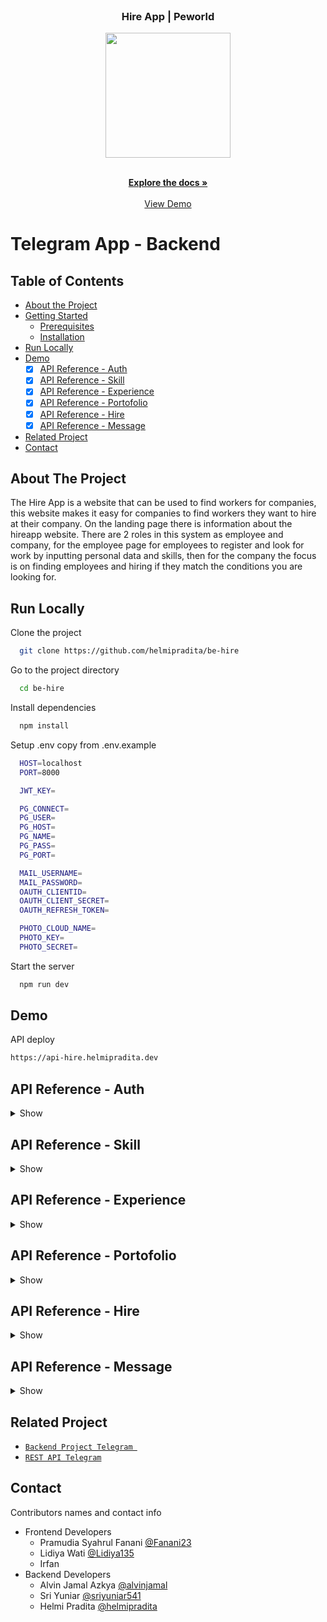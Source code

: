 <br />
<p align="center">

  <h3 align="center">Hire App | Peworld</h3>
  <p align="center">
    <image align="center" width="200" src='https://res.cloudinary.com/dnu5su7ft/image/upload/v1674602322/Group_980_1_gtukdx.png' />
  </p>

  <p align="center">
    <br />
    <a href="https://github.com/helmipradita/be-hire"><strong>Explore the docs »</strong></a>
    <br />
    <br />
    <a href="https://api-hire.helmipradita.dev">View Demo</a>
  </p>
</p>




# Telegram App - Backend

## Table of Contents

* [About the Project](#about-the-project)
* [Getting Started](#getting-started)
  * [Prerequisites](#prerequisites)
  * [Installation](#installation)
* [Run Locally](https://github.com/helmipradita/be-telegram/edit/main/README.md#run-locally)
* [Demo](https://github.com/helmipradita/be-telegram/edit/main/README.md#demo)
  *  [x] [API Reference - Auth](#api-reference---auth)
  *  [x] [API Reference - Skill](#api-reference---skill)
  *  [x] [API Reference - Experience](#api-reference---experience)
  *  [x] [API Reference - Portofolio](#api-reference---portofolio)
  *  [x] [API Reference - Hire](#api-reference---hire)
  *  [x] [API Reference - Message](#api-reference---message)
* [Related Project](#related-project)
* [Contact](#contact)

## About The Project

The Hire App is a website that can be used to find workers for companies, this website makes it easy for companies to find workers they want to hire at their company. On the landing page there is information about the hireapp website. There are 2 roles in this system as employee and company, for the employee page for employees to register and look for work by inputting personal data and skills, then for the company the focus is on finding employees and hiring if they match the conditions you are looking for.

## Run Locally

Clone the project

```bash
  git clone https://github.com/helmipradita/be-hire
```

Go to the project directory

```bash
  cd be-hire
```

Install dependencies

```bash
  npm install
```

Setup .env copy from .env.example

```bash
  HOST=localhost
  PORT=8000

  JWT_KEY=

  PG_CONNECT=
  PG_USER=
  PG_HOST=
  PG_NAME=
  PG_PASS=
  PG_PORT=

  MAIL_USERNAME=
  MAIL_PASSWORD=
  OAUTH_CLIENTID=
  OAUTH_CLIENT_SECRET=
  OAUTH_REFRESH_TOKEN=

  PHOTO_CLOUD_NAME=
  PHOTO_KEY=
  PHOTO_SECRET=
```

Start the server

```bash
  npm run dev
```

## Demo

API deploy 

```bash
https://api-hire.helmipradita.dev
```

## API Reference - Auth

<details>
<summary>Show</summary>
<br>

#### Register employee

```
  POST /auth/register/employee
```

Field body form

| Field      | Type     | Description                     |
| :--------- | :------- | :------------------------------ |
| `name` | `string` | **Required**. name          |
| `email`    | `string` | **Required**. with format email |
| `phone`    | `string` | **Required**. with format phone |
| `password` | `string` | **Required**. password          |

Response 200

```json
{
  "success": true,
  "statusCode": 200,
  "data": {
    "email": "helmi1@gmai.com",
    "otp": "821402"
  },
  "message": "register success please check your email"
}
```

#### Register company

```
  POST /auth/register/company
```

Field body form

| Field      | Type     | Description                     |
| :--------- | :------- | :------------------------------ |
| `name` | `string` | **Required**. name          |
| `email`    | `string` | **Required**. with format email |
| `phone`    | `string` | **Required**. with format phone |
| `password` | `string` | **Required**. password          |
| `company_name` | `string` | **Required**. company_name          |
| `postition` | `string` | **Required**. postition          |

Response 200

```json
{
  "success": true,
  "statusCode": 200,
  "data": {
    "email": "helmi.pradita.a@gmail.com",
    "otp": "973809"
  },
  "message": "register success please check your email"
}
```

#### Login

```
  POST /auth/login
```

Field body form

| Field      | Type     | Description                     |
| :--------- | :------- | :------------------------------ |
| `email`    | `string` | **Required**. with format email |
| `password` | `string` | **Required**. password          |

Response 200

```json
{
  "success": true,
  "statusCode": 200,
  "data": {
    "id": "0a67ed4a-a7bb-43f2-834f-2adbe4f35452",
    "name": "Helmi Pradita",
    "email": "helmi.pradita.a@gmail.com",
    "phone": "085708572498",
    "role": "company",
    "token": "eyJhbGciOiJIUzI1NiIsInR5cCI6IkpXVCJ9.eyJpZCI6IjBhNjdlZDRhLWE3YmItNDNmMi04MzRmLTJhZGJlNGYzNTQ1MiIsIm5hbWUiOiJIZWxtaSBQcmFkaXRhIiwiZW1haWwiOiJoZWxtaS5wcmFkaXRhLmFAZ21haWwuY29tIiwicm9sZSI6ImNvbXBhbnkiLCJpYXQiOjE2NzQ2MDUxMzgsImV4cCI6MTY3NDYwODczOH0.90_pzGLbDdCdU0VbElkBNJdUMNitOF0tIhS_e7UPw4s",
    "refreshToken": "eyJhbGciOiJIUzI1NiIsInR5cCI6IkpXVCJ9.eyJpZCI6IjBhNjdlZDRhLWE3YmItNDNmMi04MzRmLTJhZGJlNGYzNTQ1MiIsIm5hbWUiOiJIZWxtaSBQcmFkaXRhIiwiZW1haWwiOiJoZWxtaS5wcmFkaXRhLmFAZ21haWwuY29tIiwicm9sZSI6ImNvbXBhbnkiLCJpYXQiOjE2NzQ2MDUxMzgsImV4cCI6MTY3NDY5MTUzOH0.KbzESbIE11CP4LUiQQyViwq9XCAXkanxGgQLVc3qdVk"
  },
  "message": "login success"
}
```

#### Verification

```
  POST /auth/verification
```

Field body form

| Field      | Type     | Description                     |
| :--------- | :------- | :------------------------------ |
| `email`    | `string` | **Required**. with format email |
| `otp` | `string` | **Required**. otp          |

Response 200

```json
{
  "success": true,
  "statusCode": 200,
  "data": "helmi.pradita.a@gmail.com",
  "message": "verification account success"
}
```

#### Edit profile company

```
  PUT /auth/update-company
```

Field auth

| Field    | Type     | Description                             |
| :------- | :------- | :-------------------------------------- |
| `bearer` | `string` | **Required**. token from response login |

Field body form

| Field      | Type     | Description            |
| :--------- | :------- | :--------------------- |
| `company_name` | `string` | **Required**. company_name |
| `position`     | `string` | **Required**. position     |
| `province`    | `file`   | **Required**. province    |
| `city`    | `file`   | **Required**. city    |
| `description`    | `file`   | **Required**. description    |
| `company_email`    | `file`   | **Required**. company_email    |
| `company_phone`    | `file`   | **Required**. company_phone    |
| `linkedin`    | `file`   | **Required**. linkedin    |
| `photo`    | `file`   | **Required**. photo    |

Response 200

```json
{
  "success": true,
  "statusCode": 200,
  "data": {
    "id": "0a67ed4a-a7bb-43f2-834f-2adbe4f35452",
    "company_name": "PT. Indonesia update",
    "position": "HRD update",
    "province": "Jawa Timur update",
    "city": "Mojokerto update",
    "description": "Sebuah startup update",
    "company_email": "admin@ptindonesia.com update",
    "company_phone": "021333444 update",
    "linkedin": "linkedin.com update",
    "photo": "http://res.cloudinary.com/dnu5su7ft/image/upload/v1674605301/arutala/bxo6sttam9es4p18k4oq.png"
  },
  "message": "update data success"
}
```

#### Edit profile employee

```
  PUT /auth/update-employee
```

Field auth

| Field    | Type     | Description                             |
| :------- | :------- | :-------------------------------------- |
| `bearer` | `string` | **Required**. token from response login |

Field body form

| Field      | Type     | Description            |
| :--------- | :------- | :--------------------- |
| `job`     | `string` | **Required**. job     |
| `province`    | `file`   | **Required**. province    |
| `city`    | `file`   | **Required**. city    |
| `workplace`    | `file`   | **Required**. workplace    |
| `description`    | `file`   | **Required**. description    |
| `photo`    | `file`   | **Required**. photo    |

Response 200

```json
{
  "success": true,
  "statusCode": 200,
  "data": {
    "id": "2d530145-965e-483d-8812-871c15258b3f",
    "job": "Web developer",
    "province": "Jawa Timur",
    "city": "Mojokerto",
    "workplace": "Freelance",
    "description": "Saya seorang website developer dengan skill node js",
    "photo": "http://res.cloudinary.com/dnu5su7ft/image/upload/v1674605409/arutala/fo6rahzj7prwalmrppdw.png"
  },
  "message": "update data success"
}
```

#### Get profile

```
  GET /auth/profile
```

Field auth

| Field    | Type     | Description                             |
| :------- | :------- | :-------------------------------------- |
| `bearer` | `string` | **Required**. token from response login |

Response 200

```json
{
  "success": true,
  "statusCode": 200,
  "data": [
    {
      "id": "0a67ed4a-a7bb-43f2-834f-2adbe4f35452",
      "name": "Helmi Pradita",
      "email": "helmi.pradita.a@gmail.com",
      "phone": "085708572498",
      "company_name": "PT. Indonesia update",
      "position": "HRD update",
      "province": "Jawa Timur update",
      "city": "Mojokerto update",
      "description": "Sebuah startup update",
      "company_email": "admin@ptindonesia.com update",
      "company_phone": "021333444 update",
      "linkedin": "linkedin.com update",
      "photo": "http://res.cloudinary.com/dnu5su7ft/image/upload/v1674605301/arutala/bxo6sttam9es4p18k4oq.png"
    }
  ],
  "message": "get company profile success"
}
```

#### Get all employee
```
  GET /employee
```

Response 200

```json
{
  "success": true,
  "statusCode": 200,
  "data": {
    "result": [
      {
        "id": "e7ed9acd-50a7-4378-9dee-ba4c4c14e673",
        "name": "Sri",
        "email": "sri@gmai.com",
        "job": null,
        "province": null,
        "city": null,
        "workplace": null,
        "description": null,
        "photo": "https://res.cloudinary.com/dnu5su7ft/image/upload/v1672552579/default_profile.png"
      },
      {
        "id": "8860b6ab-dce8-4c6b-82df-cf1d53799044",
        "name": "Rizky",
        "email": "rizky@gmai.com",
        "job": null,
        "province": null,
        "city": null,
        "workplace": null,
        "description": null,
        "photo": "https://res.cloudinary.com/dnu5su7ft/image/upload/v1672552579/default_profile.png"
      },
      {
        "id": "505fb2fc-6ca5-47ef-bb2d-d4108ac83f09",
        "name": "pram",
        "email": "pram@gmai.com",
        "job": null,
        "province": null,
        "city": null,
        "workplace": null,
        "description": null,
        "photo": "https://res.cloudinary.com/dnu5su7ft/image/upload/v1672552579/default_profile.png"
      },
      {
        "id": "bf4ad019-3199-4f05-a536-1bf35898fc14",
        "name": "Pradita",
        "email": "pradita@gmai.com",
        "job": null,
        "province": null,
        "city": null,
        "workplace": null,
        "description": null,
        "photo": "https://res.cloudinary.com/dnu5su7ft/image/upload/v1672552579/default_profile.png"
      },
      {
        "id": "de870fe3-2bfb-408b-bd45-5de0ab11798c",
        "name": "mawmo",
        "email": "mawmo@gmail.com",
        "job": "Web Developer",
        "province": "Jawa Tengah",
        "city": "Klaten",
        "workplace": "Cafe",
        "description": "Hi there Im using hireapp",
        "photo": "http://res.cloudinary.com/dnu5su7ft/image/upload/v1673234118/arutala/xoao93jwtaczs5dptycj.jpg"
      },
      {
        "id": "136702b1-6368-4e26-a0ad-e61e8cb62f55",
        "name": "Lidiya",
        "email": "lidiya@gmai.com",
        "job": null,
        "province": null,
        "city": null,
        "workplace": null,
        "description": null,
        "photo": "https://res.cloudinary.com/dnu5su7ft/image/upload/v1672552579/default_profile.png"
      },
      {
        "id": "36f68084-d50b-4b76-a138-51624d3bbfc6",
        "name": "Lidiya",
        "email": "lidiya1@gmai.com",
        "job": null,
        "province": null,
        "city": null,
        "workplace": null,
        "description": null,
        "photo": "https://res.cloudinary.com/dnu5su7ft/image/upload/v1672552579/default_profile.png"
      },
      {
        "id": "8bbec821-6e94-4efd-8129-b6f8e33deed2",
        "name": "irfan",
        "email": "irfan@gmai.com",
        "job": null,
        "province": null,
        "city": null,
        "workplace": null,
        "description": null,
        "photo": "https://res.cloudinary.com/dnu5su7ft/image/upload/v1672552579/default_profile.png"
      },
      {
        "id": "440b0eb7-c752-4cf7-8539-9d4b42c642bc",
        "name": "Helmi Pradita",
        "email": "hel.mipraditaa@gmail.com",
        "job": "Web Developer",
        "province": "Sumatera Barat",
        "city": "Padang",
        "workplace": "Freelance",
        "description": "lalala yeyye lalala yeyye lalala yeyye lalala yeyye lalala yeyye lalala yeyye lalala yeyye ",
        "photo": "http://res.cloudinary.com/dnu5su7ft/image/upload/v1672978177/arutala/xszx7tjldv0lsnmtg1ob.png"
      },
      {
        "id": "f6e76396-068d-481c-ba9d-d1e0fc2b8ec0",
        "name": "Helmi Pradita",
        "email": "helmipraditaa@gmail.com",
        "job": "Web developer",
        "province": "Jawa Timur",
        "city": "Mojokerto",
        "workplace": "Freelance",
        "description": "Saya seorang website developer dengan skill node js",
        "photo": "http://res.cloudinary.com/dnu5su7ft/image/upload/v1672977081/arutala/y1ki9tlj6wxl0eov3kk3.png"
      }
    ],
    "pagination": {
      "currentPage": 1,
      "limit": 10,
      "totalData": 18,
      "totalPage": 2
    }
  },
  "message": "get employee success"
}
```

#### Get employee by id
```
  GET /employee/:id
```
Field auth

| Field    | Type     | Description                             |
| :------- | :------- | :-------------------------------------- |
| `bearer` | `string` | **Required**. token from response login |

Field body form

| Field      | Type     | Description            |
| :--------- | :------- | :--------------------- |
| `id`     | `string` | **Required**. id from employee_id     |

Response 200

```json
{
  "success": true,
  "statusCode": 200,
  "data": {
    "id": "f6e76396-068d-481c-ba9d-d1e0fc2b8ec0",
    "name": "Helmi Pradita",
    "email": "helmipraditaa@gmail.com",
    "job": "Web developer",
    "province": "Jawa Timur",
    "city": "Mojokerto",
    "workplace": "Freelance",
    "description": "Saya seorang website developer dengan skill node js",
    "photo": "http://res.cloudinary.com/dnu5su7ft/image/upload/v1672977081/arutala/y1ki9tlj6wxl0eov3kk3.png",
    "skill": [
      {
        "id": "de23a97b-ecfe-4406-bf15-6b007e755d25",
        "name": "Bootstrap lagi"
      },
      {
        "id": "9eb9b658-1818-4d8d-a082-4bb0346fc522",
        "name": "Bootstrap"
      },
      {
        "id": "d35e4cf3-8019-4511-8c76-2ca9fa6f3a97",
        "name": "Express JS"
      },
      {
        "id": "c5387fe1-d6d6-4f32-9c06-4479890a9634",
        "name": "CSS update bangettt"
      },
      {
        "id": "7b9997eb-8b30-464e-8358-c4dadd6b5fd1",
        "name": "Express JS"
      }
    ],
    "portofolio": [
      {
        "id": "e47b7b99-dd5d-4a1d-b87c-97b262084059",
        "repo_link": "github.com/helmipradita/arutalaUPDATE",
        "repo_type": "private",
        "photo": "undefined",
        "description": "REST API backend update"
      },
      {
        "id": "e70bc06f-fb6a-45b3-bc23-9f70f88c7f70",
        "repo_link": "linkrepo.com",
        "repo_type": "public",
        "photo": "https://res.cloudinary.com/dxrsjyu6o/image/upload/v1672569626/ccg86myaiuqodx2drgof.png",
        "description": "Website untuk pemetaan penjual sayur"
      }
    ],
    "experience": [
      {
        "id": "6a6ea41e-e263-4198-ad85-e9f6eae7d3fe",
        "position": "Backend website",
        "company_name": "PT. Mojoketo",
        "work_start": "2022-04-30T17:00:00.000Z",
        "work_ended": "2022-06-30T17:00:00.000Z",
        "description": "Bekerja di PT. Mojokerto sebagai backend website"
      },
      {
        "id": "6cea5150-c760-4ba8-8c31-ed7300bddaf6",
        "position": "Frontend website",
        "company_name": "PT. Mojoketo",
        "work_start": "2022-04-30T17:00:00.000Z",
        "work_ended": "2022-06-30T17:00:00.000Z",
        "description": "Bekerja di PT. Mojokerto sebagai frontend website"
      },
      {
        "id": "c01b8af3-1415-4778-9430-1dea13a21a8d",
        "position": "Frontend website",
        "company_name": "PT. Mojokerto Jawa Timur",
        "work_start": "2022-02-09T17:00:00.000Z",
        "work_ended": "2022-03-09T17:00:00.000Z",
        "description": "Bekerja di PT. Mojokerto sebagai frontend website"
      },
      {
        "id": "b85a056b-75a2-45d7-99ae-690b8f6ef955",
        "position": "Backend website",
        "company_name": "PT. Mojokerto Jawa Timur",
        "work_start": "2022-02-09T17:00:00.000Z",
        "work_ended": "2022-03-09T17:00:00.000Z",
        "description": "Bekerja di PT. Mojokerto sebagai backend website"
      },
      {
        "id": "eed1ca1c-661c-4f7a-b200-ddd5da44be47",
        "position": "Fullstack website",
        "company_name": "PT. Helmi Creative",
        "work_start": "2022-01-09T17:00:00.000Z",
        "work_ended": "2022-02-09T17:00:00.000Z",
        "description": "Bekerja di PT. Helmi Creative sebagai fullstack website"
      }
    ]
  },
  "message": "get employee by id success"
}
```


</details>

## API Reference - Skill

<details>
<summary>Show</summary>
<br>

#### Insert Skill

```
  POST /skill/add
```
Field auth

| Field    | Type     | Description                             |
| :------- | :------- | :-------------------------------------- |
| `bearer` | `string` | **Required**. token from response login |

Field body form

| Field      | Type     | Description            |
| :--------- | :------- | :--------------------- |
| `name`     | `string` | **Required**. name of skill    |

Response 200

```json
{
  "success": true,
  "statusCode": 200,
  "data": {
    "id": "63aac150-305e-41e4-b88d-81bc06f0b0c6",
    "user_id": "2d530145-965e-483d-8812-871c15258b3f",
    "name": "Express JS"
  },
  "message": "insert skill success"
}
```

#### Get all skill

```
  GET /skill
```

Field auth

| Field   | Type     | Description                            |
| :------ | :------- | :------------------------------------- |
| `bearer` | `string` | **Required**. token from response login        |

Response 200

```json
{
  "success": true,
  "statusCode": 200,
  "data": [
    {
      "id": "63aac150-305e-41e4-b88d-81bc06f0b0c6",
      "user_id": "2d530145-965e-483d-8812-871c15258b3f",
      "name": "Express JS"
    },
    {
      "id": "fd2297a7-ff05-4984-a15c-5aba69dce636",
      "user_id": "2d530145-965e-483d-8812-871c15258b3f",
      "name": "HTML"
    }
  ],
  "message": "get skill success"
}
```

#### Get skill by user id

```
  GET /skill/:id
```
Field auth

| Field   | Type     | Description                            |
| :------ | :------- | :------------------------------------- |
| `bearer` | `string` | **Required**. token from response login        |

Field body params

| Field      | Type     | Description            |
| :--------- | :------- | :--------------------- |
| `id`     | `string` | **Required**. id from user_id    |

Response 200

```json
{
  "success": true,
  "statusCode": 200,
  "data": [
    {
      "id": "de23a97b-ecfe-4406-bf15-6b007e755d25",
      "user_id": "f6e76396-068d-481c-ba9d-d1e0fc2b8ec0",
      "name": "Bootstrap lagi"
    },
    {
      "id": "9eb9b658-1818-4d8d-a082-4bb0346fc522",
      "user_id": "f6e76396-068d-481c-ba9d-d1e0fc2b8ec0",
      "name": "Bootstrap"
    },
    {
      "id": "d35e4cf3-8019-4511-8c76-2ca9fa6f3a97",
      "user_id": "f6e76396-068d-481c-ba9d-d1e0fc2b8ec0",
      "name": "Express JS"
    },
    {
      "id": "c5387fe1-d6d6-4f32-9c06-4479890a9634",
      "user_id": "f6e76396-068d-481c-ba9d-d1e0fc2b8ec0",
      "name": "CSS update bangettt"
    },
    {
      "id": "7b9997eb-8b30-464e-8358-c4dadd6b5fd1",
      "user_id": "f6e76396-068d-481c-ba9d-d1e0fc2b8ec0",
      "name": "Express JS"
    }
  ],
  "message": "get skill success"
}
```

#### Update skill

```
  PUT /skill/:id
```
Field auth

| Field   | Type     | Description                            |
| :------ | :------- | :------------------------------------- |
| `bearer` | `string` | **Required**. token from response login        |

Field body params

| Field      | Type     | Description            |
| :--------- | :------- | :--------------------- |
| `id`     | `string` | **Required**. id from skill_id    |

Field body form

| Field      | Type     | Description            |
| :--------- | :------- | :--------------------- |
| `name`     | `string` | **Required**. name of skill    |


Response 200

```json
{
  "success": true,
  "statusCode": 200,
  "data": {
    "id": "63aac150-305e-41e4-b88d-81bc06f0b0c6",
    "user_id": "2d530145-965e-483d-8812-871c15258b3f",
    "name": "Express JS update"
  },
  "message": "update skill success"
}
```

#### Delete skill

```
  PUT /skill/:id
```

Field auth

| Field   | Type     | Description                            |
| :------ | :------- | :------------------------------------- |
| `bearer` | `string` | **Required**. token from response login        |

Field body params

| Field   | Type     | Description                            |
| :------ | :------- | :------------------------------------- |
| `id` | `string` | **Required**. id from skill_id        |

Response 200

```json
{
  "success": true,
  "statusCode": 200,
  "data": {
    "id": "fd2297a7-ff05-4984-a15c-5aba69dce636",
    "user_id": "2d530145-965e-483d-8812-871c15258b3f",
    "name": "HTML"
  },
  "message": "delete skill success"
}
```

</details>

## API Reference - Experience

<details>
<summary>Show</summary>
<br>

#### Insert Experience

```
  POST /experience/add
```
Field auth

| Field    | Type     | Description                             |
| :------- | :------- | :-------------------------------------- |
| `bearer` | `string` | **Required**. token from response login |

Field body form

| Field      | Type     | Description            |
| :--------- | :------- | :--------------------- |
| `name`     | `string` | **Required**. name of skill    |
| `company_name`     | `string` | **Required**. company_name    |
| `work_start`     | `string` | **Required**. work_start    |
| `work_ended`     | `string` | **Required**. work_ended    |
| `description`     | `string` | **Required**. description    |

Response 200

```json
{
  "success": true,
  "statusCode": 200,
  "data": {
    "id": "69514344-9efe-47ee-806e-c862d834e50a",
    "user_id": "2d530145-965e-483d-8812-871c15258b3f",
    "position": "Frontend website",
    "company_name": "PT. Helmi ",
    "work_start": "2022-02-10",
    "work_ended": "2022-04-10",
    "description": "Bekerja di PT. Helmi Creative sebagai frontend website"
  },
  "message": "insert experience success"
}
```

#### Get all experience

```
  GET /experience/
```

Field auth

| Field   | Type     | Description                            |
| :------ | :------- | :------------------------------------- |
| `bearer` | `string` | **Required**. token from response login        |

Response 200

```json
{
  "success": true,
  "statusCode": 200,
  "data": {
    "result": [
      {
        "id": "69514344-9efe-47ee-806e-c862d834e50a",
        "user_id": "2d530145-965e-483d-8812-871c15258b3f",
        "position": "Frontend website",
        "company_name": "PT. Helmi ",
        "work_start": "10 February  2022",
        "work_ended": "10 April     2022",
        "description": "Bekerja di PT. Helmi Creative sebagai frontend website",
        "created_at": "2023-01-25T01:24:52.198Z"
      }
    ],
    "pagination": {
      "currentPage": 1,
      "limit": 4,
      "totalData": 1,
      "totalPage": 1
    }
  },
  "message": "get experience success"
}
```

#### Get experience by user id

```
  GET /experience/:id
```
Field auth

| Field   | Type     | Description                            |
| :------ | :------- | :------------------------------------- |
| `bearer` | `string` | **Required**. token from response login        |

Field body params

| Field      | Type     | Description            |
| :--------- | :------- | :--------------------- |
| `id`     | `string` | **Required**. id from experience_id    |

Response 200

```json
{
  "success": true,
  "statusCode": 200,
  "data": [
    {
      "id": "69514344-9efe-47ee-806e-c862d834e50a",
      "user_id": "2d530145-965e-483d-8812-871c15258b3f",
      "position": "Frontend website",
      "company_name": "PT. Helmi ",
      "work_start": "10 February  2022",
      "work_ended": "10 April     2022",
      "description": "Bekerja di PT. Helmi Creative sebagai frontend website",
      "created_at": "2023-01-25T01:24:52.198Z"
    }
  ],
  "message": "get experience success"
}
```

#### Update experience

```
  PUT /experience/:id
```
Field auth

| Field   | Type     | Description                            |
| :------ | :------- | :------------------------------------- |
| `bearer` | `string` | **Required**. token from response login        |

Field body params

| Field      | Type     | Description            |
| :--------- | :------- | :--------------------- |
| `id`     | `string` | **Required**. id from experience_id    |

Field body form

| Field      | Type     | Description            |
| :--------- | :------- | :--------------------- |
| `name`     | `string` | **Required**. name of skill    |
| `company_name`     | `string` | **Required**. company_name    |
| `work_start`     | `string` | **Required**. work_start    |
| `work_ended`     | `string` | **Required**. work_ended    |
| `description`     | `string` | **Required**. description    |


Response 200

```json
{
  "success": true,
  "statusCode": 200,
  "data": {
    "id": "69514344-9efe-47ee-806e-c862d834e50a",
    "user_id": "2d530145-965e-483d-8812-871c15258b3f",
    "position": "Backend website update",
    "company_name": "PT. Helmi update",
    "work_start": "2022-02-10",
    "work_ended": "2022-04-10",
    "description": "Bekerja di PT. Helmi Creative sebagai backend website update"
  },
  "message": "update experience success"
}
```

#### Delete skill

```
  DELETE /experience/:id
```

Field auth

| Field   | Type     | Description                            |
| :------ | :------- | :------------------------------------- |
| `bearer` | `string` | **Required**. token from response login        |

Field body params

| Field   | Type     | Description                            |
| :------ | :------- | :------------------------------------- |
| `id` | `string` | **Required**. id from experience_id        |

Response 200

```json
{
  "success": true,
  "statusCode": 200,
  "data": {
    "id": "ebf630ab-2261-4903-89fa-50e917abb10f",
    "user_id": "2d530145-965e-483d-8812-871c15258b3f",
    "position": "Frontend website",
    "company_name": "PT. Helmi ",
    "work_start": "10 February  2022",
    "work_ended": "10 April     2022",
    "description": "Bekerja di PT. Helmi Creative sebagai frontend website",
    "created_at": "2023-01-25T01:27:10.798Z"
  },
  "message": "delete experience success"
}
```

</details>

## API Reference - Portofolio

<details>
<summary>Show</summary>
<br>

#### Insert portofolio

```
  POST /portofolio/add
```
Field auth

| Field    | Type     | Description                             |
| :------- | :------- | :-------------------------------------- |
| `bearer` | `string` | **Required**. token from response login |

Field body form

| Field      | Type     | Description            |
| :--------- | :------- | :--------------------- |
| `repo_link`     | `string` | **Required**. repo_link    |
| `repo_type`     | `string` | **Required**. repo_type    |
| `description`     | `string` | **Required**. description    |
| `photo`     | `string` | **Required**. photo    |

Response 200

```json
{
  "success": true,
  "statusCode": 200,
  "data": {
    "id": "e45d461b-c071-4a17-98f0-199c703c76aa",
    "user_id": "2d530145-965e-483d-8812-871c15258b3f",
    "repo_link": "github.com/helmipradita/arutala",
    "repo_type": "android",
    "photo": "http://res.cloudinary.com/dnu5su7ft/image/upload/v1674606547/arutala/wfwlpa5jks1rzkbuxa1b.png",
    "description": "REST API backend"
  },
  "message": "insert portofolio success"
}
```

#### Get all portofolio

```
  GET /portofolio/
```

Field auth

| Field   | Type     | Description                            |
| :------ | :------- | :------------------------------------- |
| `bearer` | `string` | **Required**. token from response login        |

Response 200

```json
{
  "success": true,
  "statusCode": 200,
  "data": {
    "result": [
      {
        "id": "e45d461b-c071-4a17-98f0-199c703c76aa",
        "user_id": "2d530145-965e-483d-8812-871c15258b3f",
        "repo_link": "github.com/helmipradita/arutala",
        "repo_type": "android",
        "photo": "http://res.cloudinary.com/dnu5su7ft/image/upload/v1674606547/arutala/wfwlpa5jks1rzkbuxa1b.png",
        "description": "REST API backend",
        "created_at": "2023-01-25T01:29:08.150Z"
      }
    ],
    "pagination": {
      "currentPage": 1,
      "limit": 4,
      "totalData": 1,
      "totalPage": 1
    }
  },
  "message": "get portofolio success"
}
```

#### Get portofolio by user id

```
  GET /portofolio/:id
```
Field auth

| Field   | Type     | Description                            |
| :------ | :------- | :------------------------------------- |
| `bearer` | `string` | **Required**. token from response login        |

Field body params

| Field      | Type     | Description            |
| :--------- | :------- | :--------------------- |
| `id`     | `string` | **Required**. id from portofolio_id    |

Response 200

```json
{
  "success": true,
  "statusCode": 200,
  "data": [
    {
      "id": "e45d461b-c071-4a17-98f0-199c703c76aa",
      "user_id": "2d530145-965e-483d-8812-871c15258b3f",
      "repo_link": "github.com/helmipradita/arutala",
      "repo_type": "android",
      "photo": "http://res.cloudinary.com/dnu5su7ft/image/upload/v1674606547/arutala/wfwlpa5jks1rzkbuxa1b.png",
      "description": "REST API backend",
      "created_at": "2023-01-25T01:29:08.150Z"
    }
  ],
  "message": "get portofolio success"
}
```

#### Update portofolio

```
  PUT /portofolio/:id
```
Field auth

| Field   | Type     | Description                            |
| :------ | :------- | :------------------------------------- |
| `bearer` | `string` | **Required**. token from response login        |

Field body params

| Field      | Type     | Description            |
| :--------- | :------- | :--------------------- |
| `id`     | `string` | **Required**. id from portofolio_id    |

Field body form

| Field      | Type     | Description            |
| :--------- | :------- | :--------------------- |
| `repo_link`     | `string` | **Required**. repo_link    |
| `repo_type`     | `string` | **Required**. repo_type    |
| `description`     | `string` | **Required**. description    |
| `photo`     | `string` | **Required**. photo    |


Response 200

```json
{
  "success": true,
  "statusCode": 200,
  "data": {
    "id": "e45d461b-c071-4a17-98f0-199c703c76aa",
    "user_id": "2d530145-965e-483d-8812-871c15258b3f",
    "repo_link": "github.com/helmipradita/arutalaUPDATE",
    "repo_type": "private",
    "description": "REST API backend update",
    "photo": "http://res.cloudinary.com/dnu5su7ft/image/upload/v1674606547/arutala/wfwlpa5jks1rzkbuxa1b.png"
  },
  "message": "update portofolio success"
}
```

#### Delete portofolio

```
  DELETE /portofolio/:id
```

Field auth

| Field   | Type     | Description                            |
| :------ | :------- | :------------------------------------- |
| `bearer` | `string` | **Required**. token from response login        |

Field body params

| Field   | Type     | Description                            |
| :------ | :------- | :------------------------------------- |
| `id` | `string` | **Required**. id from portofolio_id        |

Response 200

```json
{
  "success": true,
  "statusCode": 200,
  "data": {
    "id": "a7c0a92f-62b2-4956-8e36-a8666cbb8d5d",
    "user_id": "2d530145-965e-483d-8812-871c15258b3f",
    "repo_link": "github.com/helmipradita/arutala",
    "repo_type": "android",
    "photo": "http://res.cloudinary.com/dnu5su7ft/image/upload/v1674606665/arutala/wb6athlwurb1ckrifokh.png",
    "description": "REST API backend",
    "created_at": "2023-01-25T01:31:06.398Z"
  },
  "message": "delete portofolio success"
}
```

</details>

## API Reference - Hire

<details>
<summary>Show</summary>
<br>

#### Insert hire by employee id

```
  POST /hire/add/:id
```
Field auth

| Field    | Type     | Description                             |
| :------- | :------- | :-------------------------------------- |
| `bearer` | `string` | **Required**. token from response login |

Field params

| Field    | Type     | Description                             |
| :------- | :------- | :-------------------------------------- |
| `id`     | `string` | **Required**. id from employee_id    |

Field body form

| Field      | Type     | Description            |
| :--------- | :------- | :--------------------- |
| `position`     | `string` | **Required**. position    |
| `description`     | `string` | **Required**. description    |

Response 200

```json
{
  "success": true,
  "statusCode": 200,
  "data": {
    "id": "66e84961-c8ce-4827-9988-826bfe87d768",
    "position": "Fullstack webdeveloper",
    "company_id": "0a67ed4a-a7bb-43f2-834f-2adbe4f35452",
    "employee_id": "f6e76396-068d-481c-ba9d-d1e0fc2b8ec0",
    "description": "Haloo saya ingin menghire anda"
  },
  "message": "insert hire success"
}
```

#### Get all hire

```
  GET /hire/all
```

Field auth

| Field   | Type     | Description                            |
| :------ | :------- | :------------------------------------- |
| `bearer` | `string` | **Required**. token from response login        |

Response 200

```json
{
  "success": true,
  "statusCode": 200,
  "data": [
    {
      "id": "66e84961-c8ce-4827-9988-826bfe87d768",
      "employee_id": "f6e76396-068d-481c-ba9d-d1e0fc2b8ec0",
      "name": "Helmi Pradita",
      "position": "Fullstack webdeveloper",
      "photo": "http://res.cloudinary.com/dnu5su7ft/image/upload/v1672977081/arutala/y1ki9tlj6wxl0eov3kk3.png"
    }
  ],
  "message": "get hire success"
}
```

</details>

## API Reference - Message

<details>
<summary>Show</summary>
<br>

#### Insert message by hire id

```
  POST /message/:id
```
Field auth

| Field    | Type     | Description                             |
| :------- | :------- | :-------------------------------------- |
| `bearer` | `string` | **Required**. token from response login |

Field params

| Field    | Type     | Description                             |
| :------- | :------- | :-------------------------------------- |
| `id`     | `string` | **Required**. id from hire_id    |

Field body form

| Field      | Type     | Description            |
| :--------- | :------- | :--------------------- |
| `message`     | `string` | **Required**. message    |

Response 200

```json
{
  "success": true,
  "statusCode": 200,
  "data": {
    "hire_id": "66e84961-c8ce-4827-9988-826bfe87d768",
    "message": "Bisa pak",
    "sender_id": "f6e76396-068d-481c-ba9d-d1e0fc2b8ec0",
    "reciver_id": "0a67ed4a-a7bb-43f2-834f-2adbe4f35452"
  },
  "message": "insert message success"
}
```

#### Get message by id

```
  GET /message/:id
```

Field auth

| Field   | Type     | Description                            |
| :------ | :------- | :------------------------------------- |
| `bearer` | `string` | **Required**. token from response login        |

Field params

| Field    | Type     | Description                             |
| :------- | :------- | :-------------------------------------- |
| `id`     | `string` | **Required**. id from message_id    |

Response 200

```json
{
  "success": true,
  "statusCode": 200,
  "data": {
    "company_name": "PT. Indonesia update 6 januari",
    "position": "Fullstack webdeveloper",
    "photo": "undefined",
    "chat": [
      {
        "id": 8,
        "hire_id": "d93189ea-15da-453f-b10f-ff1d762bd806",
        "sender_id": "8e5be7b6-a77c-489d-b571-b544a128c995",
        "sender_name": "PT. Indonesia update 6 januari",
        "reciver_id": "440b0eb7-c752-4cf7-8539-9d4b42c642bc",
        "message": "Apakah anda bisa Node JS?",
        "created_at": "2023-01-04T11:28:25.880Z"
      },
      {
        "id": 4,
        "hire_id": "d93189ea-15da-453f-b10f-ff1d762bd806",
        "sender_id": "8e5be7b6-a77c-489d-b571-b544a128c995",
        "sender_name": "PT. Indonesia update 6 januari",
        "reciver_id": "440b0eb7-c752-4cf7-8539-9d4b42c642bc",
        "message": "Haloo saya ingin menghire anda",
        "created_at": "2023-01-04T10:52:44.801Z"
      }
    ]
  },
  "message": "get message success"
}
```

</details>


## Related Project
* [`Backend Project Telegram `](https://github.com/helmipradita/be-telegram)
* [`REST API Telegram`](https://api-telegram.helmipradita.dev)

## Contact

Contributors names and contact info

* Frontend Developers
  * Pramudia Syahrul Fanani [@Fanani23](https://github.com/Fanani23)
  * Lidiya Wati [@Lidiya135](https://github.com/Lidiya135)
  * Irfan 
* Backend Developers
  * Alvin Jamal Azkya [@alvinjamal](https://github.com/alvinjamal)
  * Sri Yuniar [@sriyuniar541](https://github.com/sriyuniar541)
  * Helmi Pradita [@helmipradita](https://github.com/helmipradita)
